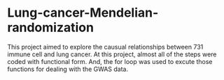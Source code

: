 # Lung-cancer-Mendelian-randomization
This project aimed to explore the causual relationships between 731 immune cell and lung cancer. At this project, almost all of the steps were coded with functional form. And, the for loop was used to excute those functions for dealing with the GWAS data.
